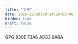 ```yaml
---
title: "关于"
date: 2018-12-29T20:24:28+08:00
hidden: true
draft: false
---
```


GPG:830E 73A6 AD63 9ABA